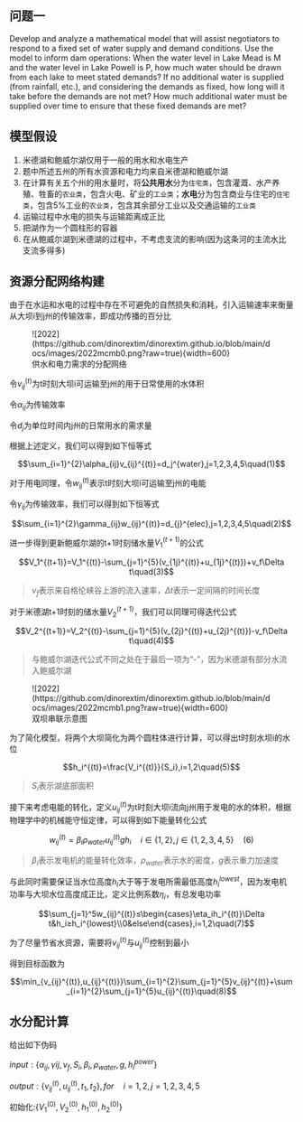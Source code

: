 ## 问题一

Develop and analyze a mathematical model that will assist negotiators to respond to a fixed set of water supply and demand conditions. Use the model to inform dam operations: When the water level in Lake Mead is M and the water level in Lake Powell is P, how much water should be drawn from each lake to meet stated demands? If no additional water is supplied (from rainfall, etc.), and considering the demands as fixed, how long will it take before the demands are not met? How much additional water must be supplied over time to ensure that these fixed demands are met?

## 模型假设

1. 米德湖和鲍威尔湖仅用于一般的用水和水电生产
2. 题中所述五州的所有水资源和电力均来自米德湖和鲍威尔湖
3. 在计算有关五个州的用水量时，将**公共用水**分为`住宅类`，包含灌溉、水产养殖、牲畜的`农业类`，包含火电、矿业的`工业类`；**水电**分为包含商业与住宅的`住宅类`，包含5%工业的`农业类`，包含其余部分工业以及交通运输的`工业类`
4. 运输过程中水电的损失与运输距离成正比
5. 把湖作为一个圆柱形的容器
6. 在从鲍威尔湖到米德湖的过程中，不考虑支流的影响(因为这条河的主流水比支流多得多)

## 资源分配网络构建

由于在水运和水电的过程中存在不可避免的自然损失和消耗，引入运输速率来衡量从大坝i到j州的传输效率，即成功传播的百分比

<figure markdown>
![2022](https://github.com/dinorextim/dinorextim.github.io/blob/main/docs/images/2022mcmb0.png?raw=true){width=600}
<figcaption>供水和电力需求的分配网络</figcaption>
</figure>

令$v_{ij}^{(t)}$为t时刻大坝i可运输至j州的用于日常使用的水体积

令$\alpha_{ij}$为传输效率

令$d_{j}$为单位时间内j州的日常用水的需求量

根据上述定义，我们可以得到如下恒等式

$$\sum_{i=1}^{2}\alpha_{ij}v_{ij}^{(t)}=d_j^{water},j=1,2,3,4,5\quad(1)$$

对于用电同理，令$w_{ij}^{(t)}$表示t时刻大坝i可运输至j州的电能

令$\gamma_{ij}$为传输效率，我们可以得到如下恒等式

$$\sum_{i=1}^{2}\gamma_{ij}w_{ij}^{(t)}=d_{j}^{elec},j=1,2,3,4,5\quad(2)$$

进一步得到更新鲍威尔湖的t+1时刻储水量$V_1^{(t+1)}$的公式

$$V_1^{(t+1)}=V_1^{(t)}-\sum_{j=1}^{5}(v_{1j}^{(t)}+u_{1j}^{(t)})+v_f\Delta t\quad(3)$$

> $v_f$表示来自格伦峡谷上游的流入速率，$\Delta t$表示一定间隔的时间长度

对于米德湖t+1时刻的储水量$V_2^{(t+1)}$，我们可以同理可得迭代公式

$$V_2^{(t+1)}=V_2^{(t)}-\sum_{j=1}^{5}(v_{2j}^{(t)}+u_{2j}^{(t)})-v_f\Delta t\quad(4)$$

> 与鲍威尔湖迭代公式不同之处在于最后一项为“-”，因为米德湖有部分水流入鲍威尔湖

<figure markdown>
![2022](https://github.com/dinorextim/dinorextim.github.io/blob/main/docs/images/2022mcmb1.png?raw=true){width=600}
<figcaption>双坝串联示意图</figcaption>
</figure>

为了简化模型，将两个大坝简化为两个圆柱体进行计算，可以得出t时刻水坝i的水位

$$h_i^{(t)}=\frac{V_i^{(t)}}{S_i},i=1,2\quad(5)$$

> $S_i$表示湖底部面积

接下来考虑电能的转化，定义$u_{ij}^{(t)}$为t时刻大坝i流向j州用于发电的水的体积，根据物理学中的机械能守恒定律，可以得到如下能量转化公式

$$w_{ij}^{(t)}=\beta_i\rho_{water}u_{ij}^{(t)}gh_i\quad i\in \{1,2\},j\in\{1,2,3,4,5\}\quad(6)$$

> $\beta_i$表示发电机的能量转化效率，$\rho_{water}$表示水的密度，$g$表示重力加速度

与此同时需要保证当水位高度$h_i$大于等于发电所需最低高度$h_i^{lowest}$，因为发电机功率与大坝水位高度成正比，定义比例系数$\eta_i$，有总发电功率

$$\sum_{j=1}^5w_{ij}^{(t)}≤\begin{cases}\eta_ih_i^{(t)}\Delta t&h_i≥h_i^{lowest}\\0&else\end{cases},i=1,2\quad(7)$$

为了尽量节省水资源，需要将$v_{ij}^{(t)}$与$u_{ij}^{(t)}$控制到最小

得到目标函数为

$$\min_{v_{ij}^{(t)},u_{ij}^{(t)}}\sum_{i=1}^{2}\sum_{j=1}^{5}v_{ij}^{(t)}+\sum_{i=1}^{2}\sum_{j=1}^{5}u_{ij}^{(t)}\quad(8)$$

## 水分配计算

给出如下伪码

$input:\{\alpha_{ij},\gamma{ij},v_f,S_i,\beta_i,\rho_{water},g,h_i^{power}\}$

$output:\{v_{ij}^{(t)},u_{ij}^{(t)},t_1,t_2\},for \quad i=1,2,j=1,2,3,4,5$

初始化:$\{V_{1}^{(0)},V_{2}^{(0)},h_1^{(0)},h_2^{(0)}\}$
